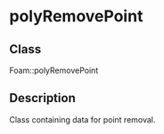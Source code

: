 # polyRemovePoint 
## Class
Foam::polyRemovePoint

## Description
Class containing data for point removal.

